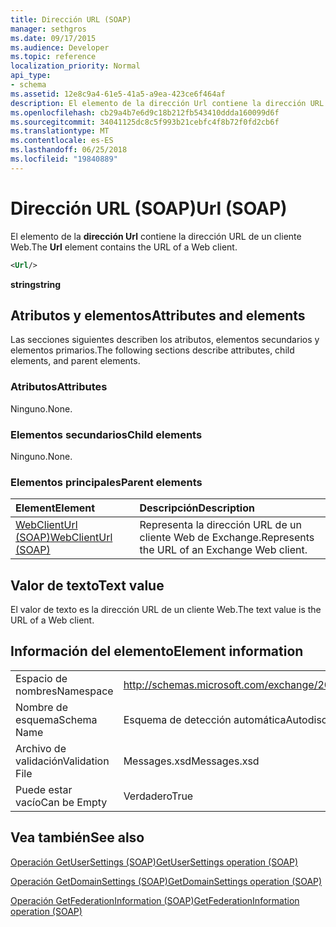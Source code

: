 ```yaml
---
title: Dirección URL (SOAP)
manager: sethgros
ms.date: 09/17/2015
ms.audience: Developer
ms.topic: reference
localization_priority: Normal
api_type:
- schema
ms.assetid: 12e8c9a4-61e5-41a5-a9ea-423ce6f464af
description: El elemento de la dirección Url contiene la dirección URL de un cliente Web.
ms.openlocfilehash: cb29a4b7e6d9c18b212fb543410ddda160099d6f
ms.sourcegitcommit: 34041125dc8c5f993b21cebfc4f8b72f0fd2cb6f
ms.translationtype: MT
ms.contentlocale: es-ES
ms.lasthandoff: 06/25/2018
ms.locfileid: "19840889"
---
```

# <a name="url-soap"></a><span data-ttu-id="f8d78-103">Dirección URL (SOAP)</span><span class="sxs-lookup"><span data-stu-id="f8d78-103">Url (SOAP)</span></span>

<span data-ttu-id="f8d78-104">El elemento de la **dirección Url** contiene la dirección URL de un cliente Web.</span><span class="sxs-lookup"><span data-stu-id="f8d78-104">The **Url** element contains the URL of a Web client.</span></span> 
  
```XML
<Url/>
```

 <span data-ttu-id="f8d78-105">**string**</span><span class="sxs-lookup"><span data-stu-id="f8d78-105">**string**</span></span>
## <a name="attributes-and-elements"></a><span data-ttu-id="f8d78-106">Atributos y elementos</span><span class="sxs-lookup"><span data-stu-id="f8d78-106">Attributes and elements</span></span>

<span data-ttu-id="f8d78-107">Las secciones siguientes describen los atributos, elementos secundarios y elementos primarios.</span><span class="sxs-lookup"><span data-stu-id="f8d78-107">The following sections describe attributes, child elements, and parent elements.</span></span>
  
### <a name="attributes"></a><span data-ttu-id="f8d78-108">Atributos</span><span class="sxs-lookup"><span data-stu-id="f8d78-108">Attributes</span></span>

<span data-ttu-id="f8d78-109">Ninguno.</span><span class="sxs-lookup"><span data-stu-id="f8d78-109">None.</span></span>
  
### <a name="child-elements"></a><span data-ttu-id="f8d78-110">Elementos secundarios</span><span class="sxs-lookup"><span data-stu-id="f8d78-110">Child elements</span></span>

<span data-ttu-id="f8d78-111">Ninguno.</span><span class="sxs-lookup"><span data-stu-id="f8d78-111">None.</span></span>
  
### <a name="parent-elements"></a><span data-ttu-id="f8d78-112">Elementos principales</span><span class="sxs-lookup"><span data-stu-id="f8d78-112">Parent elements</span></span>

|<span data-ttu-id="f8d78-113">**Element**</span><span class="sxs-lookup"><span data-stu-id="f8d78-113">**Element**</span></span>|<span data-ttu-id="f8d78-114">**Descripción**</span><span class="sxs-lookup"><span data-stu-id="f8d78-114">**Description**</span></span>|
|:-----|:-----|
|[<span data-ttu-id="f8d78-115">WebClientUrl (SOAP)</span><span class="sxs-lookup"><span data-stu-id="f8d78-115">WebClientUrl (SOAP)</span></span>](webclienturl-soap.md) <br/> |<span data-ttu-id="f8d78-116">Representa la dirección URL de un cliente Web de Exchange.</span><span class="sxs-lookup"><span data-stu-id="f8d78-116">Represents the URL of an Exchange Web client.</span></span>  <br/> |
   
## <a name="text-value"></a><span data-ttu-id="f8d78-117">Valor de texto</span><span class="sxs-lookup"><span data-stu-id="f8d78-117">Text value</span></span>

<span data-ttu-id="f8d78-118">El valor de texto es la dirección URL de un cliente Web.</span><span class="sxs-lookup"><span data-stu-id="f8d78-118">The text value is the URL of a Web client.</span></span>
  
## <a name="element-information"></a><span data-ttu-id="f8d78-119">Información del elemento</span><span class="sxs-lookup"><span data-stu-id="f8d78-119">Element information</span></span>

|||
|:-----|:-----|
|<span data-ttu-id="f8d78-120">Espacio de nombres</span><span class="sxs-lookup"><span data-stu-id="f8d78-120">Namespace</span></span>  <br/> |http://schemas.microsoft.com/exchange/2010/Autodiscover  <br/> |
|<span data-ttu-id="f8d78-121">Nombre de esquema</span><span class="sxs-lookup"><span data-stu-id="f8d78-121">Schema Name</span></span>  <br/> |<span data-ttu-id="f8d78-122">Esquema de detección automática</span><span class="sxs-lookup"><span data-stu-id="f8d78-122">Autodiscover schema</span></span>  <br/> |
|<span data-ttu-id="f8d78-123">Archivo de validación</span><span class="sxs-lookup"><span data-stu-id="f8d78-123">Validation File</span></span>  <br/> |<span data-ttu-id="f8d78-124">Messages.xsd</span><span class="sxs-lookup"><span data-stu-id="f8d78-124">Messages.xsd</span></span>  <br/> |
|<span data-ttu-id="f8d78-125">Puede estar vacío</span><span class="sxs-lookup"><span data-stu-id="f8d78-125">Can be Empty</span></span>  <br/> |<span data-ttu-id="f8d78-126">Verdadero</span><span class="sxs-lookup"><span data-stu-id="f8d78-126">True</span></span>  <br/> |
   
## <a name="see-also"></a><span data-ttu-id="f8d78-127">Vea también</span><span class="sxs-lookup"><span data-stu-id="f8d78-127">See also</span></span>



[<span data-ttu-id="f8d78-128">Operación GetUserSettings (SOAP)</span><span class="sxs-lookup"><span data-stu-id="f8d78-128">GetUserSettings operation (SOAP)</span></span>](getusersettings-operation-soap.md)
  
[<span data-ttu-id="f8d78-129">Operación GetDomainSettings (SOAP)</span><span class="sxs-lookup"><span data-stu-id="f8d78-129">GetDomainSettings operation (SOAP)</span></span>](getdomainsettings-operation-soap.md)
  
[<span data-ttu-id="f8d78-130">Operación GetFederationInformation (SOAP)</span><span class="sxs-lookup"><span data-stu-id="f8d78-130">GetFederationInformation operation (SOAP)</span></span>](getfederationinformation-operation-soap.md)

